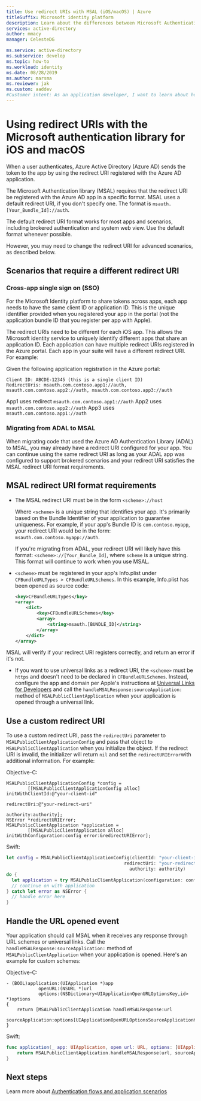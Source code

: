 ```yaml
---
title: Use redirect URIs with MSAL (iOS/macOS) | Azure
titleSuffix: Microsoft identity platform
description: Learn about the differences between Microsoft Authentication Library for ObjectiveC (MSAL for iOS and macOS) and Azure AD Authentication Library for ObjectiveC (ADAL.ObjC) and how to migrate between them.
services: active-directory
author: mmacy
manager: CelesteDG

ms.service: active-directory
ms.subservice: develop
ms.topic: how-to
ms.workload: identity
ms.date: 08/28/2019
ms.author: marsma
ms.reviewer: jak
ms.custom: aaddev
#Customer intent: As an application developer, I want to learn about how to use redirect URIs.
---
```


# Using redirect URIs with the Microsoft authentication library for iOS and macOS

When a user authenticates, Azure Active Directory (Azure AD) sends the token to the app by using the redirect URI registered with the Azure AD application.

The Microsoft Authentication library (MSAL) requires that the redirect URI be registered with the Azure AD app in a specific format. MSAL uses a default redirect URI, if you don't specify one. The format is `msauth.[Your_Bundle_Id]://auth`.

The default redirect URI format works for most apps and scenarios, including brokered authentication and system web view. Use the default format whenever possible.

However, you may need to change the redirect URI for advanced scenarios, as described below.

## Scenarios that require a different redirect URI

### Cross-app single sign on (SSO)

For the Microsoft Identity platform to share tokens across apps, each app needs to have the same client ID or application ID. This is the unique identifier provided when you registered your app in the portal (not the application bundle ID that you register per app with Apple).

The redirect URIs need to be different for each iOS app. This allows the Microsoft identity service to uniquely identify different apps that share an application ID. Each application can have multiple redirect URIs registered in the Azure portal. Each app in your suite will have a different redirect URI. For example:

Given the following application registration in the Azure portal:

    Client ID: ABCDE-12345 (this is a single client ID)
    RedirectUris: msauth.com.contoso.app1://auth, msauth.com.contoso.app2://auth, msauth.com.contoso.app3://auth

App1 uses redirect `msauth.com.contoso.app1://auth`
App2 uses `msauth.com.contoso.app2://auth`
App3 uses `msauth.com.contoso.app1://auth`

### Migrating from ADAL to MSAL

When migrating code that used the Azure AD Authentication Library (ADAL) to MSAL, you may already have a redirect URI configured for your app. You can continue using the same redirect URI as long as your ADAL app was configured to support brokered scenarios and your redirect URI satisfies the MSAL redirect URI format requirements.

## MSAL redirect URI format requirements

* The MSAL redirect URI must be in the form `<scheme>://host`

    Where `<scheme>` is a unique string that identifies your app. It's primarily based on the Bundle Identifier of your application to guarantee uniqueness. For example, if your app's Bundle ID is `com.contoso.myapp`, your redirect URI would be in the form: `msauth.com.contoso.myapp://auth`.

    If you're migrating from ADAL, your redirect URI will likely have this format: `<scheme>://[Your_Bundle_Id]`, where `scheme` is a  unique string. This format will continue to work when you use MSAL.

* `<scheme>` must be registered in your app's Info.plist under `CFBundleURLTypes > CFBundleURLSchemes`.  In this example, Info.plist has been opened as source code:

    ```xml
    <key>CFBundleURLTypes</key>
    <array>
        <dict>
            <key>CFBundleURLSchemes</key>
            <array>
                <string>msauth.[BUNDLE_ID]</string>
            </array>
        </dict>
    </array>
    ```
    

MSAL will verify if your redirect URI registers correctly, and return an error if it's not.
    
* If you want to use universal links as a redirect URI, the `<scheme>` must be `https` and doesn't need to be declared in `CFBundleURLSchemes`. Instead, configure the app and domain per Apple's instructions at [Universal Links for Developers](https://developer.apple.com/ios/universal-links/) and call the `handleMSALResponse:sourceApplication:` method of `MSALPublicClientApplication` when your application is opened through a universal link.

## Use a custom redirect URI

To use a custom redirect URI, pass the `redirectUri` parameter to `MSALPublicClientApplicationConfig` and pass that object to `MSALPublicClientApplication` when you initialize the object. If the redirect URI is invalid, the initializer will return `nil` and set the `redirectURIError`with additional information.  For example:

Objective-C:

```objc
MSALPublicClientApplicationConfig *config =
        [[MSALPublicClientApplicationConfig alloc] initWithClientId:@"your-client-id"
                                                        redirectUri:@"your-redirect-uri"
                                                        authority:authority];
NSError *redirectURIError;
MSALPublicClientApplication *application =
        [[MSALPublicClientApplication alloc] initWithConfiguration:config error:&redirectURIError];
```

Swift:

```swift
let config = MSALPublicClientApplicationConfig(clientId: "your-client-id",
                                            redirectUri: "your-redirect-uri",
                                              authority: authority)
do {
  let application = try MSALPublicClientApplication(configuration: config)
  // continue on with application          
} catch let error as NSError {
  // handle error here
}       
```



## Handle the URL opened event

Your application should call MSAL when it receives any response through URL schemes or universal links. Call the `handleMSALResponse:sourceApplication:` method of `MSALPublicClientApplication` when your application is opened. Here's an example for custom schemes:

Objective-C:

```objc
- (BOOL)application:(UIApplication *)app
            openURL:(NSURL *)url
            options:(NSDictionary<UIApplicationOpenURLOptionsKey,id> *)options
{
    return [MSALPublicClientApplication handleMSALResponse:url 
                                         sourceApplication:options[UIApplicationOpenURLOptionsSourceApplicationKey]];
}
```

Swift:

```swift
func application(_ app: UIApplication, open url: URL, options: [UIApplication.OpenURLOptionsKey : Any] = [:]) -> Bool {
    return MSALPublicClientApplication.handleMSALResponse(url, sourceApplication: options[UIApplication.OpenURLOptionsKey.sourceApplication] as? String)
}
```



## Next steps

Learn more about [Authentication flows and application scenarios](authentication-flows-app-scenarios.md)
